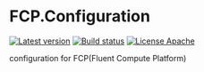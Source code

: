# FCP.Configuration
[![Latest version](https://img.shields.io/nuget/v/FCP.Configuration.svg)](https://www.nuget.org/packages/FCP.Configuration/)   [![Build status](https://ci.appveyor.com/api/projects/status/5w84s3jjui0bs3gy?svg=true)](https://ci.appveyor.com/project/wanlitao/fcp-configuration)   [![License Apache](https://img.shields.io/badge/license-Apache%202-blue.svg)](http://www.apache.org/licenses/LICENSE-2.0.html)

configuration for FCP(Fluent Compute Platform)